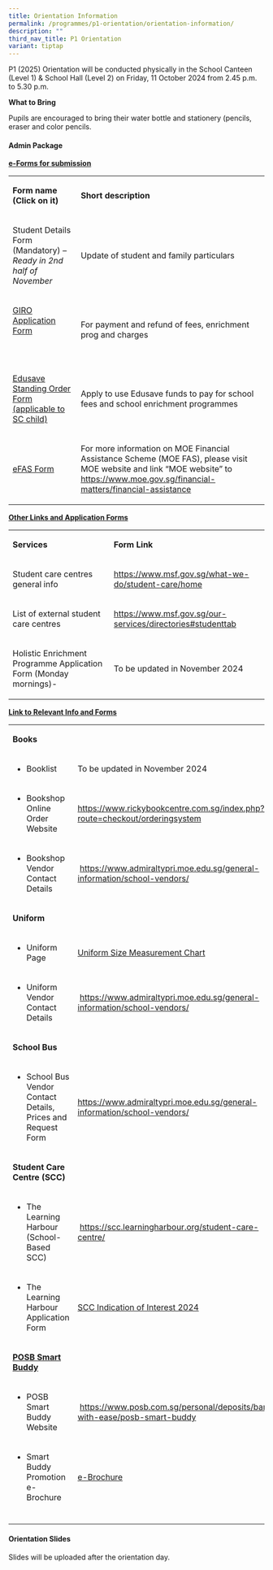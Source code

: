 ```yaml
---
title: Orientation Information
permalink: /programmes/p1-orientation/orientation-information/
description: ""
third_nav_title: P1 Orientation
variant: tiptap
---
```

<p>P1 (2025) Orientation will be conducted physically in the School Canteen
(Level 1) &amp; School Hall (Level 2) on Friday, 11 October 2024 from 2.45
p.m. to 5.30 p.m.</p>
<p><strong>What to Bring</strong>
</p>
<p>Pupils are encouraged to bring their water bottle and stationery (pencils,
eraser and color pencils.</p>
<h4>Admin Package</h4>
<p><strong><u>e-Forms for submission</u></strong>
</p>
<table style="minWidth: 50px">
<colgroup>
<col>
<col>
</colgroup>
<tbody>
<tr>
<td rowspan="1" colspan="1">
<p><strong>Form name (Click on it)</strong>
</p>
</td>
<td rowspan="1" colspan="1">
<p><strong>Short description</strong>
</p>
</td>
</tr>
<tr>
<td rowspan="1" colspan="1">
<p>Student Details Form
<br>(Mandatory) – <em>Ready in 2nd half of November</em>
</p>
</td>
<td rowspan="1" colspan="1">
<p>Update of student and family particulars</p>
</td>
</tr>
<tr>
<td rowspan="1" colspan="1">
<p><a href="https://www.moe.gov.sg/financial-matters/fees/egiro/" rel="noopener noreferrer nofollow" target="_blank">GIRO Application Form</a>
</p>
<p>&nbsp;</p>
</td>
<td rowspan="1" colspan="1">
<p>For payment and refund of fees, enrichment prog and charges</p>
</td>
</tr>
<tr>
<td rowspan="1" colspan="1">
<p><a href="https://form.gov.sg/5be24a1bb3f842000fdc4e59" rel="noopener noreferrer nofollow" target="_blank">Edusave Standing Order Form (applicable to SC child)</a>
</p>
</td>
<td rowspan="1" colspan="1">
<p>Apply to use Edusave funds to pay for school fees and school enrichment
programmes</p>
</td>
</tr>
<tr>
<td rowspan="1" colspan="1">
<p><a href="https://form.gov.sg/64ffd4442bf4c8001218b146" rel="noopener nofollow" target="_blank">eFAS Form</a>
</p>
</td>
<td rowspan="1" colspan="1">
<p>For more information on MOE Financial Assistance Scheme (MOE FAS), please
visit MOE website and link “MOE website” to <a href="https://www.moe.gov.sg/financial-matters/financial-assistance" rel="noopener noreferrer nofollow" target="_blank">https://www.moe.gov.sg/financial-matters/financial-assistance</a>
</p>
</td>
</tr>
</tbody>
</table>
<p><strong><u>Other Links and Application Forms</u></strong>
</p>
<table style="minWidth: 50px">
<colgroup>
<col>
<col>
</colgroup>
<tbody>
<tr>
<td rowspan="1" colspan="1">
<p><strong>Services</strong>
</p>
</td>
<td rowspan="1" colspan="1">
<p><strong>Form Link</strong>
</p>
</td>
</tr>
<tr>
<td rowspan="1" colspan="1">
<p>Student care centres general info</p>
</td>
<td rowspan="1" colspan="1">
<p><a href="https://www.msf.gov.sg/what-we-do/student-care/home" rel="noopener noreferrer nofollow" target="_blank">https://www.msf.gov.sg/what-we-do/student-care/home</a>
</p>
</td>
</tr>
<tr>
<td rowspan="1" colspan="1">
<p>List of external student care centres</p>
</td>
<td rowspan="1" colspan="1">
<p><a href="https://www.msf.gov.sg/our-services/directories#studenttab" rel="noopener noreferrer nofollow" target="_blank">https://www.msf.gov.sg/our-services/directories#studenttab</a>
</p>
</td>
</tr>
<tr>
<td rowspan="1" colspan="1">
<p>Holistic Enrichment Programme Application Form (Monday mornings)-</p>
</td>
<td rowspan="1" colspan="1">
<p>To be updated in November 2024</p>
</td>
</tr>
</tbody>
</table>
<p><strong><u>Link to Relevant Info and Forms</u></strong>
</p>
<table style="minWidth: 50px">
<colgroup>
<col>
<col>
</colgroup>
<tbody>
<tr>
<td rowspan="1" colspan="1">
<p><strong>Books</strong>
</p>
</td>
<td rowspan="1" colspan="1">
<p>&nbsp;</p>
</td>
</tr>
<tr>
<td rowspan="1" colspan="1">
<ul data-tight="true" class="tight">
<li>
<p>Booklist</p>
</li>
</ul>
</td>
<td rowspan="1" colspan="1">
<p>To be updated in November 2024</p>
</td>
</tr>
<tr>
<td rowspan="1" colspan="1">
<ul data-tight="true" class="tight">
<li>
<p>Bookshop Online Order Website</p>
</li>
</ul>
</td>
<td rowspan="1" colspan="1">
<p><a href="https://www.rickybookcentre.com.sg/index.php?route=checkout/orderingsystem" rel="noopener noreferrer nofollow" target="_blank">https://www.rickybookcentre.com.sg/index.php?route=checkout/orderingsystem</a>
</p>
</td>
</tr>
<tr>
<td rowspan="1" colspan="1">
<ul data-tight="true" class="tight">
<li>
<p>Bookshop Vendor Contact Details</p>
</li>
</ul>
</td>
<td rowspan="1" colspan="1">
<p>&nbsp;<a href="https://www.admiraltypri.moe.edu.sg/general-information/school-vendors/" rel="noopener noreferrer nofollow" target="_blank">https://www.admiraltypri.moe.edu.sg/general-information/school-vendors/</a>
</p>
</td>
</tr>
<tr>
<td rowspan="1" colspan="1">
<p><strong>Uniform</strong>
</p>
</td>
<td rowspan="1" colspan="1">
<p></p>
</td>
</tr>
<tr>
<td rowspan="1" colspan="1">
<ul data-tight="true" class="tight">
<li>
<p>Uniform Page</p>
</li>
</ul>
</td>
<td rowspan="1" colspan="1">
<p><a href="https://www.euniforms.com.sg/shop/uniform-size-measurement-chart/" rel="noopener nofollow" target="_blank">Uniform Size Measurement Chart</a>
</p>
</td>
</tr>
<tr>
<td rowspan="1" colspan="1">
<ul data-tight="true" class="tight">
<li>
<p>Uniform Vendor Contact Details</p>
</li>
</ul>
</td>
<td rowspan="1" colspan="1">
<p>&nbsp;<a href="https://www.admiraltypri.moe.edu.sg/general-information/school-vendors/" rel="noopener noreferrer nofollow" target="_blank">https://www.admiraltypri.moe.edu.sg/general-information/school-vendors/</a>
</p>
</td>
</tr>
<tr>
<td rowspan="1" colspan="1">
<p><strong>School Bus</strong>
</p>
</td>
<td rowspan="1" colspan="1">
<p></p>
</td>
</tr>
<tr>
<td rowspan="1" colspan="1">
<ul data-tight="true" class="tight">
<li>
<p>School Bus Vendor Contact Details, Prices and Request Form</p>
</li>
</ul>
</td>
<td rowspan="1" colspan="1">
<p><a href="https://www.admiraltypri.moe.edu.sg/general-information/school-vendors/" rel="noopener noreferrer nofollow" target="_blank">https://www.admiraltypri.moe.edu.sg/general-information/school-vendors/</a>
</p>
</td>
</tr>
<tr>
<td rowspan="1" colspan="1">
<p><strong>Student Care Centre (SCC)</strong>
</p>
</td>
<td rowspan="1" colspan="1">
<p></p>
</td>
</tr>
<tr>
<td rowspan="1" colspan="1">
<ul data-tight="true" class="tight">
<li>
<p>The Learning Harbour (School-Based SCC)</p>
</li>
</ul>
</td>
<td rowspan="1" colspan="1">
<p>&nbsp;<a href="https://scc.learningharbour.org/student-care-centre/" rel="noopener noreferrer nofollow" target="_blank">https://scc.learningharbour.org/student-care-centre/</a>
</p>
</td>
</tr>
<tr>
<td rowspan="1" colspan="1">
<ul data-tight="true" class="tight">
<li>
<p>The Learning Harbour Application Form</p>
</li>
</ul>
</td>
<td rowspan="1" colspan="1">
<p><a href="/files/GO PDF/Indication_of_Interest_2025.pdf" rel="noopener noreferrer nofollow" target="_blank">SCC Indication of Interest 2024</a>
</p>
</td>
</tr>
<tr>
<td rowspan="1" colspan="1">
<p><strong><u>POSB Smart Buddy</u></strong>
</p>
</td>
<td rowspan="1" colspan="1">
<p>&nbsp;</p>
</td>
</tr>
<tr>
<td rowspan="1" colspan="1">
<ul data-tight="true" class="tight">
<li>
<p>POSB Smart Buddy Website</p>
</li>
</ul>
</td>
<td rowspan="1" colspan="1">
<p>&nbsp;<a href="https://www.posb.com.sg/personal/deposits/bank-with-ease/posb-smart-buddy" rel="noopener noreferrer nofollow" target="_blank">https://www.posb.com.sg/personal/deposits/bank-with-ease/posb-smart-buddy</a>
</p>
</td>
</tr>
<tr>
<td rowspan="1" colspan="1">
<ul data-tight="true" class="tight">
<li>
<p>Smart Buddy Promotion e-Brochure</p>
</li>
</ul>
</td>
<td rowspan="1" colspan="1">
<p><a href="/files/GO%20PDF/smart%20buddy%20promotion%20e-brochure.pdf" rel="noopener noreferrer nofollow" target="_blank">e-Brochure</a>
</p>
</td>
</tr>
<tr>
<td rowspan="1" colspan="1">
<p></p>
</td>
<td rowspan="1" colspan="1">
<p></p>
</td>
</tr>
</tbody>
</table>
<h4>Orientation Slides</h4>
<p>Slides will be uploaded after the orientation day.</p>
<p></p>